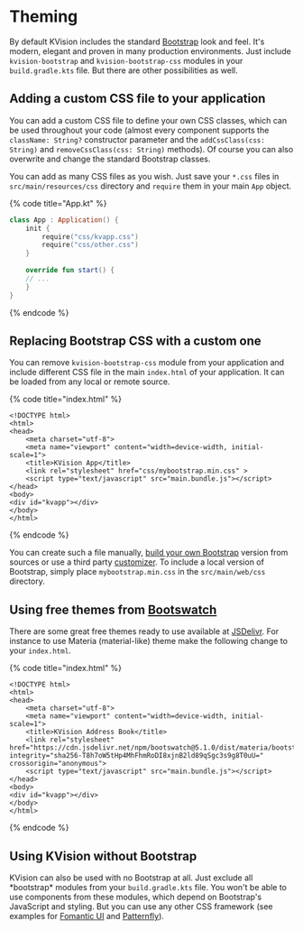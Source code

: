 # Theming

By default KVision includes the standard [Bootstrap](https://getbootstrap.com/) look and feel. It's modern, elegant and proven in many production environments. Just include `kvision-bootstrap` and `kvision-bootstrap-css` modules in your `build.gradle.kts` file. But there are other possibilities as well. 

## Adding a custom CSS file to your application

You can add a custom CSS file to define your own CSS classes, which can be used throughout your code \(almost every component supports the `className: String?` constructor parameter and the `addCssClass(css: String)` and `removeCssClass(css: String)` methods\). Of course you can also overwrite and change the standard Bootstrap classes.

You can add as many CSS files as you wish. Just save your `*.css` files in `src/main/resources/css` directory and `require` them in your main `App` object.

{% code title="App.kt" %}
```kotlin
class App : Application() {
    init {
        require("css/kvapp.css")
        require("css/other.css")
    }
    
    override fun start() {
    // ...
    }
}
```
{% endcode %}

## Replacing Bootstrap CSS with a custom one

You can remove `kvision-bootstrap-css` module from your application and include different CSS file in the main `index.html` of your application. It can be loaded from any local or remote source.

{% code title="index.html" %}
```markup
<!DOCTYPE html>
<html>
<head>
    <meta charset="utf-8">
    <meta name="viewport" content="width=device-width, initial-scale=1">
    <title>KVision App</title>
    <link rel="stylesheet" href="css/mybootstrap.min.css" >
    <script type="text/javascript" src="main.bundle.js"></script>
</head>
<body>
<div id="kvapp"></div>
</body>
</html>
```
{% endcode %}

You can create such a file manually, [build your own Bootstrap](https://getbootstrap.com/docs/5.1/customize/overview/) version from sources or use a third party [customizer](http://bootstrapcustomizer.com/). To include a local version of Bootstrap, simply place `mybootstrap.min.css` in the `src/main/web/css` directory.

## Using free themes from [Bootswatch](https://bootswatch.com/)

There are some great free themes ready to use available at [JSDelivr](https://www.jsdelivr.com/package/npm/bootswatch). For instance to use Materia \(material-like\) theme make the following change to your `index.html`.

{% code title="index.html" %}
```markup
<!DOCTYPE html>
<html>
<head>
    <meta charset="utf-8">
    <meta name="viewport" content="width=device-width, initial-scale=1">
    <title>KVision Address Book</title>
    <link rel="stylesheet" href="https://cdn.jsdelivr.net/npm/bootswatch@5.1.0/dist/materia/bootstrap.min.css" integrity="sha256-T8h7oW5tHp4MhFhmRoDI8xjnB2ld89qSgc3s9g8T0uU=" crossorigin="anonymous">
    <script type="text/javascript" src="main.bundle.js"></script>
</head>
<body>
<div id="kvapp"></div>
</body>
</html>
```
{% endcode %}

## Using KVision without Bootstrap

KVision can also be used with no Bootstrap at all. Just exclude all \*bootstrap\* modules from your `build.gradle.kts` file. You won't be able to use components from these modules, which depend on Bootstrap's JavaScript and styling. But you can use any other CSS framework \(see examples for [Fomantic UI](https://github.com/rjaros/kvision-examples/tree/master/fomantic) and [Patternfly](https://github.com/rjaros/kvision-examples/tree/master/patternfly)\). 

